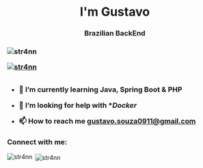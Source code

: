 <h1 align="center">I'm Gustavo</h1>
<h3 align="center">Brazilian BackEnd<h3>

<p align="left"> <img src="https://komarev.com/ghpvc/?username=str4nn&label=Profile%20views&color=0e75b6&style=flat" alt="str4nn" /> </p>

<p align="left"> <a href="https://github.com/ryo-ma/github-profile-trophy"><img src="https://github-profile-trophy.vercel.app/?username=str4nn" alt="str4nn" /></a> </p>

<p align="left"> <a href="https://twitter.com/" target="blank"><img src="https://img.shields.io/twitter/follow/?logo=twitter&style=for-the-badge" alt="" /></a> </p>

- 🌱 I’m currently learning **Java, Spring Boot & PHP**

- 🤝 I’m looking for help with **Docker*

- 📫 How to reach me **gustavo.souza0911@gmail.com**

<h3 align="left">Connect with me:</h3>
<p align="left">
</p>

<p><img align="left" src="https://github-readme-stats.vercel.app/api/top-langs?username=str4nn&show_icons=true&locale=en&layout=compact" alt="str4nn" /></p>

<p>&nbsp;<img align="center" src="https://github-readme-stats.vercel.app/api?username=str4nn&show_icons=true&locale=en" alt="str4nn" /></p>

